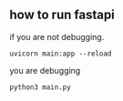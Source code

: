 ## how to run fastapi  

if you are not debugging. 
```
uvicorn main:app --reload
``` 

you are debugging 
```
python3 main.py
``` 